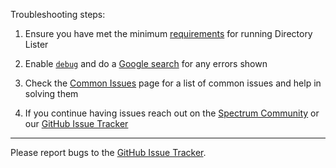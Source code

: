 Troubleshooting steps:

  1. Ensure you have met the minimum [requirements](https://github.com/DirectoryLister/DirectoryLister/wiki/Installation#requirements) for running Directory Lister

  2. Enable [`debug`](https://github.com/DirectoryLister/DirectoryLister/wiki/Config-Reference#debug) and do a [Google search](https://www.google.com) for any errors shown

  3. Check the [Common Issues](https://github.com/DirectoryLister/DirectoryLister/wiki/Common-Issues) page for a list of common issues and help in solving them

  4. If you continue having issues reach out on the [Spectrum Community](https://spectrum.chat/directory-lister) or our [GitHub Issue Tracker](https://github.com/DirectoryLister/DirectoryLister/issues)

---

Please report bugs to the [GitHub Issue Tracker](https://github.com/DirectoryLister/DirectoryLister/issues).
